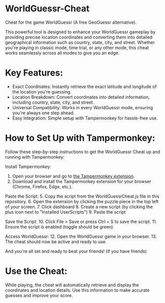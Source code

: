 # WorldGuessr-Cheat
Cheat for the game WorldGuessr (A free GeoGuessr alternative).

This powerful tool is designed to enhance your WorldGuessr gameplay by providing precise location coordinates and converting them into detailed geographical information such as country, state, city, and street. Whether you're playing in classic mode, time trial, or any other mode, this cheat works seamlessly across all modes to give you an edge.

# Key Features:
- Exact Coordinates: Instantly retrieve the exact latitude and longitude of the location you're guessing.
- Location Breakdown: Convert coordinates into detailed information, including country, state, city, and street.
- Universal Compatibility: Works in every WorldGuessr mode, ensuring you're always one step ahead.
- Easy Integration: Simple setup with Tampermonkey for hassle-free use.

# How to Set Up with Tampermonkey:
Follow these step-by-step instructions to get the WorldGuessr Cheat up and running with Tampermonkey:

Install Tampermonkey:
1. Open your browser and go to [the Tampermonkey extension](https://chromewebstore.google.com/detail/tampermonkey/dhdgffkkebhmkfjojejmpbldmpobfkfo).
2. Download and install the Tampermonkey extension for your browser (Chrome, Firefox, Edge, etc.).

Paste the Script:
5. Copy the script from the WorldGuessrCheat.js file in this repository.
6. Open the extension by clicking the puzzle piece in the top left of your screen.
7. Click dashboard
8. Create a new script (by clicking the plus icon next to "Installed UserScripts")
9. Paste the script

Save the Script:
10. Click File > Save or press Ctrl + S to save the script.
11. Ensure the script is enabled (toggle should be green).

Access WorldGuessr:
12. Open the WorldGuessr game in your browser.
13. The cheat should now be active and ready to use.

And you're all set and ready to beat your friends! (if you have friends)

# Use the Cheat:
While playing, the cheat will automatically retrieve and display the coordinates and location details.
Use this information to make accurate guesses and improve your score.
